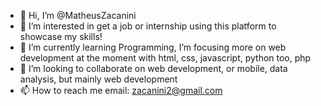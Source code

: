- 👋 Hi, I’m @MatheusZacanini
- 👀 I’m interested in get a job or internship using this platform to showcase my skills!
- 🌱 I’m currently learning Programming, I’m focusing more on web development at the moment with html, css, javascript, python too, php
- 💞️ I’m looking to collaborate on web development, or mobile, data analysis, but mainly web development
- 📫 How to reach me email: zacanini2@gmail.com

<!---
Zacanini/Zacanini is a ✨ special ✨ repository because its `README.md` (this file) appears on your GitHub profile.
You can click the Preview link to take a look at your changes.
--->
